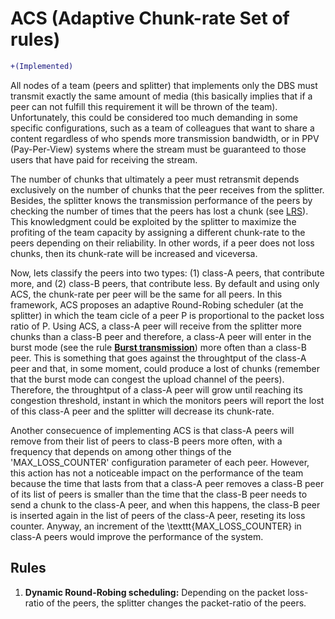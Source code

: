 ACS (Adaptive Chunk-rate Set of rules)
======================================

```diff
+(Implemented)
```

All nodes of a team (peers and splitter) that implements only the DBS
must transmit exactly the same amount of media (this basically implies
that if a peer can not fulfill this requirement it will be thrown of
the team). Unfortunately, this could be considered too much demanding
in some specific configurations, such as a team of colleagues that
want to share a content regardless of who spends more transmission
bandwidth, or in PPV (Pay-Per-View) systems where the stream must be
guaranteed to those users that have paid for receiving the stream.

The number of chunks that ultimately a peer must retransmit depends
exclusively on the number of chunks that the peer receives from the
splitter. Besides, the splitter knows the transmission performance of
the peers by checking the number of times that the peers has lost a
chunk (see [LRS](../LRS/README.md)). This knowledgment could be
exploited by the splitter to maximize the profiting of the team
capacity by assigning a different chunk-rate to the
peers depending on their reliability. In other words, if a peer does
not loss chunks, then its chunk-rate will be increased and
viceversa.

Now, lets classify the peers into two types: (1) class-A peers, that
contribute more, and (2) class-B peers, that contribute less. By
default and using only ACS, the chunk-rate per peer will be the same
for all peers. In this framework, ACS proposes an adaptive
Round-Robing scheduler (at the splitter) in which the team cicle of a
peer P is proportional to the packet loss ratio of P. Using ACS, a
class-A peer will receive from the splitter more chunks than a class-B
peer and therefore, a class-A peer will enter in the burst mode (see
the rule [**Burst transmission**](../DBS/README.md)) more often than a
class-B peer. This is something that goes against the throughtput of
the class-A peer and that, in some moment, could produce a lost of
chunks (remember that the burst mode can congest the upload channel of
the peers). Therefore, the throughtput of a class-A peer will grow
until reaching its congestion threshold, instant in which the monitors
peers will report the lost of this class-A peer and the splitter will
decrease its chunk-rate.

Another consecuence of implementing ACS is that class-A peers will
remove from their list of peers to class-B peers more often, with a
frequency that depends on among other things of the 'MAX_LOSS_COUNTER'
configuration parameter of each peer. However, this action has not a
noticeable impact on the performance of the team because the time that
lasts from that a class-A peer removes a class-B peer of its list of peers
is smaller than the time that the class-B peer needs to send a chunk
to the class-A peer, and when this happens, the class-B peer is
inserted again in the list of peers of the class-A peer, reseting its
loss counter. Anyway, an increment of the \texttt{MAX\_LOSS\_COUNTER}
in class-A peers would improve the performance of the system.

Rules
-----

1.  **Dynamic Round-Robing scheduling:** Depending on the packet
    loss-ratio of the peers, the splitter changes the packet-ratio of
    the peers.

